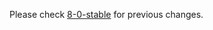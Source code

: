 
Please check [8-0-stable](https://github.com/rails/rails/blob/8-0-stable/actioncable/CHANGELOG.md) for previous changes.
